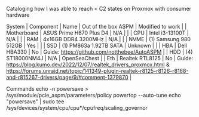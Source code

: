 Cataloging how I was able to reach < C2 states on Proxmox with consumer hardware

System
| Component   | Name                    |  Out of the box ASPM  | Modified to work |
| Motherboard | ASUS Prime H670 Plus D4 | N/A                   |                  |
| CPU         | Intel i3-13100T         | N/A                   |                  |
| RAM         | 4x16GB DDR4 3200MHz     | N/A                   |                  |
| NVME        | (1) Samsung 980 512GB   | Yes                   |                  |
| SSD         | (1)  PM863a 1.92TB SATA | Unknown               |                  |
| HBA         | Dell HBA330             | No                    | Guide: https://github.com/notthebee/AutoASPM |
| HDD         | (4) ST18000NM4J         | N/A                   | OpenSeaChest |
| Eth         | Realtek RTL8125         | No                    | Guide: https://blog.kumo.dev/2022/12/07/realtek_drivers_proxmox.html & https://forums.unraid.net/topic/141349-plugin-realtek-r8125-r8126-r8168-and-r815267-drivers/page/9/#comment-1379870 |


Commands 
echo -n powersave > /sys/module/pcie_aspm/parameters/policy
powertop --auto-tune
echo "powersave" | sudo tee /sys/devices/system/cpu/cpu*/cpufreq/scaling_governor
